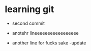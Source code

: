 # learning git

- second commit

- anotehr lineeeeeeeeeeeeeeeee
- another line for fucks sake
-update
